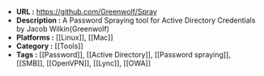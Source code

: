 - **URL :** https://github.com/Greenwolf/Spray
- **Description :** A Password Spraying tool for Active Directory Credentials by Jacob Wilkin(Greenwolf)
- **Platforms :** [[Linux]], [[Mac]]
- **Category :** [[Tools]]
- **Tags :** [[Password]], [[Active Directory]], [[Password spraying]], [[SMB]], [[OpenVPN]], [[Lync]], [[OWA]]